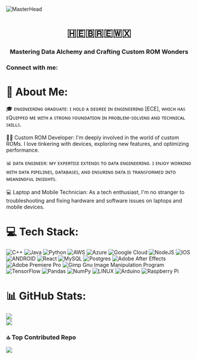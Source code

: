 ![MasterHead](https://wallpaperaccess.com/full/5927911.gif)
<h1 align="center"> 🇭​​🇪​​🇧​​🇷​​🇪​​🇼​​🇽​ </h1>
<h3 align="center">Mastering Data Alchemy and Crafting Custom ROM Wonders</h3>

<h3 align="left">Connect with me:</h3>
<p align="left">
</p>

# 💫 About Me:
🎓 ᴇɴɢɪɴᴇᴇʀɪɴɢ ɢʀᴀᴅᴜᴀᴛᴇ: ɪ ʜᴏʟᴅ ᴀ ᴅᴇɢʀᴇᴇ ɪɴ ᴇɴɢɪɴᴇᴇʀɪɴɢ [ECE], ᴡʜɪᴄʜ ʜᴀꜱ ᴇQᴜɪᴘᴘᴇᴅ ᴍᴇ ᴡɪᴛʜ ᴀ ꜱᴛʀᴏɴɢ ꜰᴏᴜɴᴅᴀᴛɪᴏɴ ɪɴ ᴘʀᴏʙʟᴇᴍ-ꜱᴏʟᴠɪɴɢ ᴀɴᴅ ᴛᴇᴄʜɴɪᴄᴀʟ ꜱᴋɪʟʟꜱ.<br><br>👨‍💻 Custom ROM Developer: I'm deeply involved in the world of custom ROMs. I love tinkering with devices, exploring new features, and optimizing performance.<br><br>📊 ᴅᴀᴛᴀ ᴇɴɢɪɴᴇᴇʀ: ᴍʏ ᴇxᴘᴇʀᴛɪꜱᴇ ᴇxᴛᴇɴᴅꜱ ᴛᴏ ᴅᴀᴛᴀ ᴇɴɢɪɴᴇᴇʀɪɴɢ. ɪ ᴇɴᴊᴏʏ ᴡᴏʀᴋɪɴɢ ᴡɪᴛʜ ᴅᴀᴛᴀ ᴘɪᴘᴇʟɪɴᴇꜱ, ᴅᴀᴛᴀʙᴀꜱᴇꜱ, ᴀɴᴅ ᴇɴꜱᴜʀɪɴɢ ᴅᴀᴛᴀ ɪꜱ ᴛʀᴀɴꜱꜰᴏʀᴍᴇᴅ ɪɴᴛᴏ ᴍᴇᴀɴɪɴɢꜰᴜʟ ɪɴꜱɪɢʜᴛꜱ.<br><br>💻 Laptop and Mobile Technician: As a tech enthusiast, I'm no stranger to troubleshooting and fixing hardware and software issues on laptops and mobile devices.


# 💻 Tech Stack:
![C++](https://img.shields.io/badge/c++-%2300599C.svg?style=for-the-badge&logo=c%2B%2B&logoColor=white) ![Java](https://img.shields.io/badge/java-%23ED8B00.svg?style=for-the-badge&logo=java&logoColor=white) ![Python](https://img.shields.io/badge/python-3670A0?style=for-the-badge&logo=python&logoColor=ffdd54) ![AWS](https://img.shields.io/badge/AWS-%23FF9900.svg?style=for-the-badge&logo=amazon-aws&logoColor=white) ![Azure](https://img.shields.io/badge/azure-%230072C6.svg?style=for-the-badge&logo=azure-devops&logoColor=white) ![Google Cloud](https://img.shields.io/badge/Google%20Cloud-%234285F4.svg?style=for-the-badge&logo=google-cloud&logoColor=white) ![NodeJS](https://img.shields.io/badge/node.js-6DA55F?style=for-the-badge&logo=node.js&logoColor=white) ![IOS](https://img.shields.io/badge/IOS-%2320232a.svg?style=for-the-badge&logo=apple&logoColor=white) ![ANDROID](https://img.shields.io/badge/android-%2320232a.svg?style=for-the-badge&logo=android&logoColor=%a4c639) ![React](https://img.shields.io/badge/react-%2320232a.svg?style=for-the-badge&logo=react&logoColor=%2361DAFB) ![MySQL](https://img.shields.io/badge/mysql-%2300f.svg?style=for-the-badge&logo=mysql&logoColor=white) ![Postgres](https://img.shields.io/badge/postgres-%23316192.svg?style=for-the-badge&logo=postgresql&logoColor=white) ![Adobe After Effects](https://img.shields.io/badge/Adobe%20After%20Effects-9999FF.svg?style=for-the-badge&logo=Adobe%20After%20Effects&logoColor=white) ![Adobe Premiere Pro](https://img.shields.io/badge/Adobe%20Premiere%20Pro-9999FF.svg?style=for-the-badge&logo=Adobe%20Premiere%20Pro&logoColor=white) ![Gimp Gnu Image Manipulation Program](https://img.shields.io/badge/Gimp-657D8B?style=for-the-badge&logo=gimp&logoColor=FFFFFF) ![TensorFlow](https://img.shields.io/badge/TensorFlow-%23FF6F00.svg?style=for-the-badge&logo=TensorFlow&logoColor=white) ![Pandas](https://img.shields.io/badge/pandas-%23150458.svg?style=for-the-badge&logo=pandas&logoColor=white) ![NumPy](https://img.shields.io/badge/numpy-%23013243.svg?style=for-the-badge&logo=numpy&logoColor=white) ![LINUX](https://img.shields.io/badge/Linux-FCC624?style=for-the-badge&logo=linux&logoColor=black) ![Arduino](https://img.shields.io/badge/-Arduino-00979D?style=for-the-badge&logo=Arduino&logoColor=white) ![Raspberry Pi](https://img.shields.io/badge/-RaspberryPi-C51A4A?style=for-the-badge&logo=Raspberry-Pi)

# 📊 GitHub Stats:
![](https://github-readme-stats.vercel.app/api?username=HebrewX&theme=dark&hide_border=false&include_all_commits=true&count_private=true)<br/>
![](https://github-readme-streak-stats.herokuapp.com/?user=HebrewX&theme=dark&hide_border=false)<br/>

### 🔝 Top Contributed Repo
![](https://github-contributor-stats.vercel.app/api?username=HebrewX&limit=5&theme=dark&combine_all_yearly_contributions=true)


